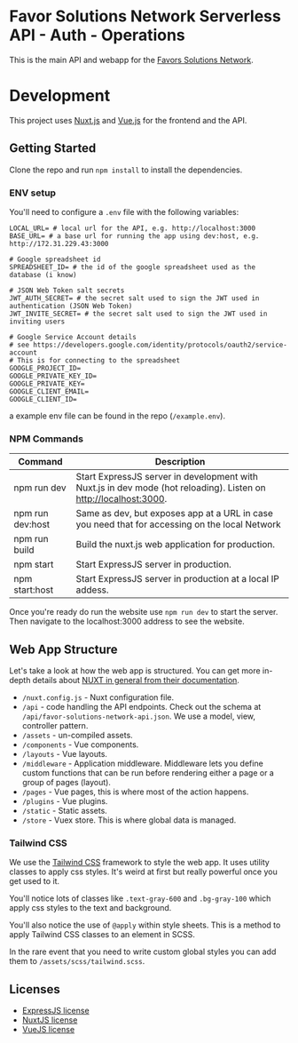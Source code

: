 # Favor Solutions Network Serverless API - Auth - Operations

This is the main API and webapp for the [Favors Solutions Network](https://favor.solutions/).

# Development

This project uses [Nuxt.js](https://nuxtjs.org/) and [Vue.js](https://vuejs.org/) for the frontend and the API.

## Getting Started

Clone the repo and run `npm install` to install the dependencies.

### ENV setup

You'll need to configure a `.env` file with the following variables:

```
LOCAL_URL= # local url for the API, e.g. http://localhost:3000
BASE_URL= # a base url for running the app using dev:host, e.g. http://172.31.229.43:3000

# Google spreadsheet id
SPREADSHEET_ID= # the id of the google spreadsheet used as the database (i know)

# JSON Web Token salt secrets
JWT_AUTH_SECRET= # the secret salt used to sign the JWT used in authentication (JSON Web Token)
JWT_INVITE_SECRET= # the secret salt used to sign the JWT used in inviting users

# Google Service Account details
# see https://developers.google.com/identity/protocols/oauth2/service-account
# This is for connecting to the spreadsheet
GOOGLE_PROJECT_ID=
GOOGLE_PRIVATE_KEY_ID=
GOOGLE_PRIVATE_KEY=
GOOGLE_CLIENT_EMAIL=
GOOGLE_CLIENT_ID=
```

a example env file can be found in the repo (`/example.env`).
### NPM Commands

| Command             | Description                                                                                                                               |
| -------------       | ----------------------------------------------------------------------------------------------------------------------------------------- |
| npm run dev         | Start ExpressJS server in development with Nuxt.js in dev mode (hot reloading). Listen on [http://localhost:3000](http://localhost:3000). |
| npm run dev:host    | Same as dev, but exposes app at a URL in case you need that for accessing on the local Network                                            |
| npm run build       | Build the nuxt.js web application for production.                                                                                         |
| npm start           | Start ExpressJS server in production.                                                                                                     |
| npm start:host      | Start ExpressJS server in production at a local IP addess.                                                                                |

Once you're ready do run the website use `npm run dev` to start the server. Then navigate to the localhost:3000 address to see the website.

## Web App Structure

Let's take a look at how the web app is structured. You can get more in-depth details about [NUXT in general from their documentation](https://nuxtjs.org/docs/get-started/directory-structure).

- `/nuxt.config.js` - Nuxt configuration file.
- `/api` - code handling the API endpoints. Check out the schema at `/api/favor-solutions-network-api.json`. We use a model, view, controller pattern.
- `/assets` - un-compiled assets.
- `/components` - Vue components.
- `/layouts` - Vue layouts.
- `/middleware` - Application middleware. Middleware lets you define custom functions that can be run before rendering either a page or a group of pages (layout).
- `/pages` - Vue pages, this is where most of the action happens.
- `/plugins` - Vue plugins.
- `/static` - Static assets.
- `/store` - Vuex store. This is where global data is managed.

### Tailwind CSS

We use the [Tailwind CSS](https://tailwindcss.com/) framework to style the web app. It uses utility classes to apply css styles. It's weird at first but really powerful once you get used to it.

You'll notice lots of classes like `.text-gray-600` and `.bg-gray-100` which apply css styles to the text and background.

You'll also notice the use of `@apply` within style sheets. This is a method to apply Tailwind CSS classes to an element in SCSS.

In the rare event that you need to write custom global styles you can add them to `/assets/scss/tailwind.scss`.

## Licenses

- [ExpressJS license](https://github.com/expressjs/express/blob/master/LICENSE)
- [NuxtJS license](https://github.com/nuxt/nuxt.js/blob/master/LICENSE.md)
- [VueJS license](https://github.com/vuejs/vue/blob/master/LICENSE)
